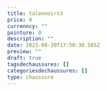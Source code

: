 ```yaml
---
title: talonnoirs3
price: 0
currenncy: ""
pointure: 0
description: ""
date: 2023-08-30T17:50:38.565Z
preview: ""
draft: true
tagsdechaussures: []
categoriesdechaussures: []
type: chaussure
---
```

